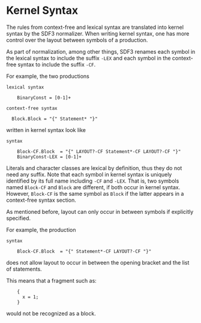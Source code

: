 # Kernel Syntax

The rules from context-free and lexical syntax are translated into kernel syntax by the SDF3 normalizer.
When writing kernel syntax, one has more control over the layout between symbols of a production.

As part of normalization, among other things, SDF3 renames each symbol in the lexical syntax to include the suffix ``-LEX`` and each symbol in the context-free syntax to include the suffix ``-CF``.

For example, the two productions

```
lexical syntax

    BinaryConst = [0-1]+

context-free syntax

  Block.Block = "{" Statement* "}"
```

written in kernel syntax look like

```
syntax

    Block-CF.Block  = "{" LAYOUT?-CF Statement*-CF LAYOUT?-CF "}"
    BinaryConst-LEX = [0-1]+
```

Literals and character classes are lexical by definition, thus they do not need any suffix.
Note that each symbol in kernel syntax is uniquely identified by its full name including ``-CF`` and ``-LEX``.
That is, two symbols named ``Block-CF`` and ``Block`` are different, if both occur in kernel syntax.
However, ``Block-CF`` is the same symbol as ``Block`` if the latter appears in a context-free syntax section.

As mentioned before, layout can only occur in between symbols if explicitly specified.

For example, the production

```
syntax

    Block-CF.Block  = "{" Statement*-CF LAYOUT?-CF "}"
```

does not allow layout to occur in between the opening bracket and the list of statements.

This means that a fragment such as:

```
    {
      x = 1;
    }
```

would not be recognized as a block.
